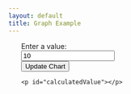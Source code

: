 ```yaml
---
layout: default
title: Graph Example
---
```


<div style="width: 50%; float: left;">
    <canvas id="myChart"></canvas>
</div>

<div style="width: 45%; float: left; margin-left: 5%;">
    <label for="userInput">Enter a value:</label>
    <input type="number" id="userInput" name="userInput" value="10">
    <button onclick="updateChart()">Update Chart</button>
    
    <p id="calculatedValue"></p>
</div>

<script>
// Sample data and chart setup
var ctx = document.getElementById('myChart').getContext('2d');
var chart = new Chart(ctx, {
    type: 'line', // or 'bar', 'pie', etc.
    data: {
        labels: ['January', 'February', 'March', 'April', 'May', 'June', 'July'],
        datasets: [{
            label: 'Sample Data',
            data: [10, 20, 30, 40, 50, 60, 70],
            backgroundColor: 'rgba(0, 123, 255, 0.2)',
            borderColor: 'rgba(0, 123, 255, 1)',
            borderWidth: 2
        }]
    },
    options: {
        responsive: true,
        scales: {
            y: {
                beginAtZero: true
            }
        }
    }
});

// Function to update the chart based on user input
function updateChart() {
    var userInput = document.getElementById('userInput').value;
    var newValue = parseInt(userInput, 10);

    // Example formula (replace with your actual formula)
    var calculatedValue = newValue * 2;

    // Update chart data (for example, adding the calculated value to the chart)
    chart.data.datasets[0].data.push(calculatedValue);
    chart.data.labels.push('New Value');
    chart.update();

    // Display the calculated value
    document.getElementById('calculatedValue').innerText = 'Calculated Value: ' + calculatedValue;
}
</script>